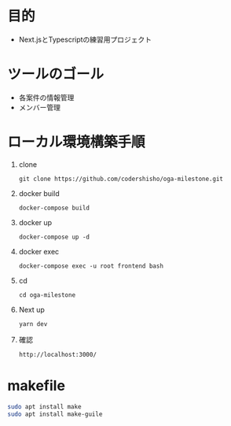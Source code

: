 # 目的
- Next.jsとTypescriptの練習用プロジェクト

# ツールのゴール
- 各案件の情報管理
- メンバー管理

# ローカル環境構築手順
1. clone
    ```
    git clone https://github.com/codershisho/oga-milestone.git
    ```
1. docker build
    ```
    docker-compose build
    ```
1. docker up
    ```
    docker-compose up -d
    ```
1. docker exec
    ```
    docker-compose exec -u root frontend bash
    ```
1. cd
    ```
    cd oga-milestone
    ```
1. Next up
    ```
    yarn dev
    ```
1. 確認
    ```
    http://localhost:3000/
    ```

# makefile
```sh
sudo apt install make
sudo apt install make-guile
```
